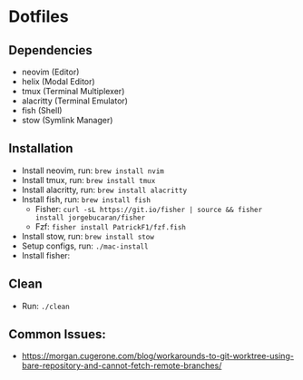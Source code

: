 # Dotfiles

## Dependencies
- neovim (Editor)
- helix (Modal Editor)
- tmux (Terminal Multiplexer)
- alacritty (Terminal Emulator)
- fish (Shell)
- stow (Symlink Manager)

## Installation
- Install neovim, run: `brew install nvim`
- Install tmux, run: `brew install tmux`
- Install alacritty, run: `brew install alacritty`
- Install fish, run: `brew install fish`
    - Fisher: `curl -sL https://git.io/fisher | source && fisher install jorgebucaran/fisher`
    - Fzf: `fisher install PatrickF1/fzf.fish`
- Install stow, run: `brew install stow`
- Setup configs, run: `./mac-install`
- Install fisher:

## Clean
- Run: `./clean`

## Common Issues:
- https://morgan.cugerone.com/blog/workarounds-to-git-worktree-using-bare-repository-and-cannot-fetch-remote-branches/
